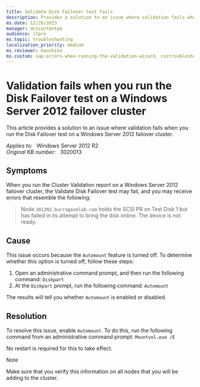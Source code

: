 ```yaml
---
title: Validate Disk Failover test fails
description: Provides a solution to an issue where validation fails when you run the Disk Failover test on a Windows Server 2012 failover cluster.
ms.date: 12/26/2023
manager: dcscontentpm
audience: itpro
ms.topic: troubleshooting
localization_priority: medium
ms.reviewer: kaushika
ms.custom: sap:errors-when-running-the-validation-wizard, csstroubleshoot
---
```

# Validation fails when you run the Disk Failover test on a Windows Server 2012 failover cluster

This article provides a solution to an issue where validation fails when you run the Disk Failover test on a Windows Server 2012 failover cluster.

_Applies to:_ &nbsp; Windows Server 2012 R2  
_Original KB number:_ &nbsp; 3020013

## Symptoms

When you run the Cluster Validation report on a Windows Server 2012 failover cluster, the Validate Disk Failover test may fail, and you may receive errors that resemble the following:

> Node `2012N2.burragevmlab.com` holds the SCSI PR on Test Disk 1 but has failed in its attempt to bring the disk online. The device is not ready.

## Cause

This issue occurs because the `Automount` feature is turned off. To determine whether this option is turned off, follow these steps:

1. Open an administrative command prompt, and then run the following command: `Diskpart`
2. At the `Diskpart` prompt, run the following command: `Automount`

The results will tell you whether `Automount` is enabled or disabled.

## Resolution

To resolve this issue, enable `Automount`. To do this, run the following command from an administrative command prompt: `Mountvol.exe /E`

No restart is required for this to take effect.

> [!NOTE]
> Make sure that you verify this information on all nodes that you will be adding to the cluster.
